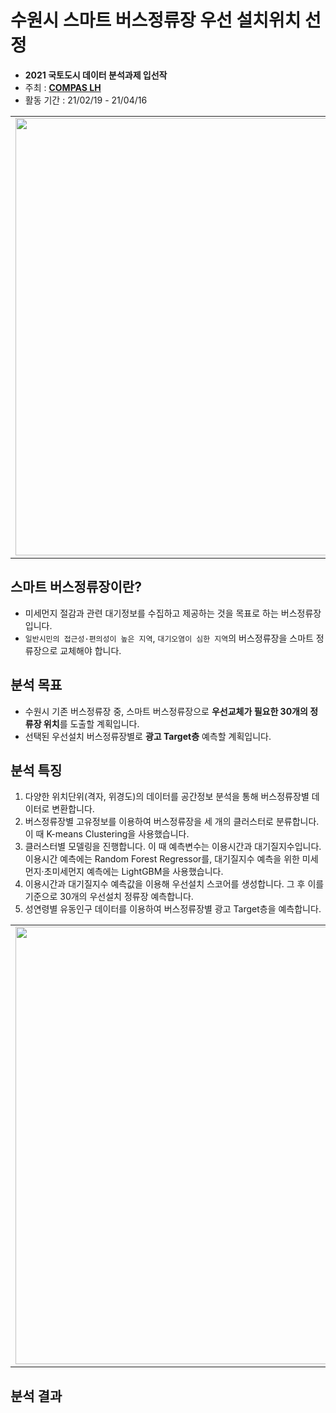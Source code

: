 # 수원시 스마트 버스정류장 우선 설치위치 선정  

* **2021 국토도시 데이터 분석과제 입선작**  
* 주최 : **[COMPAS LH](https://compas.lh.or.kr/)**
* 활동 기간 : 21/02/19 - 21/04/16  

<table>
  <tr>
    <td align="left"><img src="https://user-images.githubusercontent.com/54944069/114996339-b2376a00-9ed9-11eb-8026-fb8224884324.PNG" width="700px" alt=""/></a></td>
  </tr>
</table>

## 스마트 버스정류장이란? ##
* 미세먼지 절감과 관련 대기정보를 수집하고 제공하는 것을 목표로 하는 버스정류장입니다.
* `일반시민의 접근성·편의성이 높은 지역`, `대기오염이 심한 지역`의 버스정류장을 스마트 정류장으로 교체해야 합니다.

## 분석 목표 ##
* 수원시 기존 버스정류장 중, 스마트 버스정류장으로 **우선교체가 필요한 30개의 정류장 위치**를 도출할 계획입니다.
* 선택된 우선설치 버스정류장별로 **광고 Target층** 예측할 계획입니다.

## 분석 특징 ## 
1. 다양한 위치단위(격자, 위경도)의 데이터를 공간정보 분석을 통해 버스정류장별 데이터로 변환합니다.
2. 버스정류장별 고유정보를 이용하여 버스정류장을 세 개의 클러스터로 분류합니다. 이 때 K-means Clustering을 사용했습니다.  
3. 클러스터별 모델링을 진행합니다. 이 때 예측변수는 이용시간과 대기질지수입니다.
   이용시간 예측에는 Random Forest Regressor를, 대기질지수 예측을 위한 미세먼지·초미세먼지 예측에는 LightGBM을 사용했습니다. 
4. 이용시간과 대기질지수 예측값을 이용해 우선설치 스코어를 생성합니다. 그 후 이를 기준으로 30개의 우선설치 정류장 예측합니다.
5. 성연령별 유동인구 데이터를 이용하여 버스정류장별 광고 Target층을 예측합니다.

<table>
  <tr>
    <td align="left"><img src="https://user-images.githubusercontent.com/54944069/115834777-8de70a80-a450-11eb-90c2-2e22361101cf.png" width="700px" alt=""/></a></td>
  </tr>
</table>

## 분석 결과 ##

